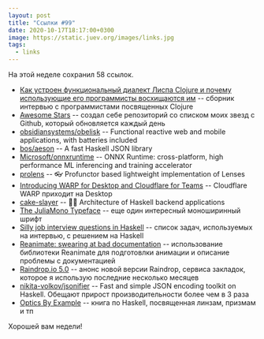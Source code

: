 ```yaml
---
layout: post
title: "Ссылки #99"
date: 2020-10-17T18:17:00+0300
image: https://static.juev.org/images/links.jpg
tags:
  - links
---
```

На этой неделе сохранил 58 ссылок.

* [Как устроен функциональный диалект Лиспа Clojure и почему использующие его
  программисты восхищаются им](https://ru.hexlet.io/blog/posts/clojure) --
  сборник интервью с программистами посвященных Clojure
* [Awesome Stars](https://github.com/juev/awesome-stars) -- создал себе
  репозиторий со списком моих звезд с Github, который обновляется каждый день
* [obsidiansystems/obelisk](https://github.com/obsidiansystems/obelisk) --
  Functional reactive web and mobile applications, with batteries included
* [bos/aeson](https://github.com/bos/aeson) -- A fast Haskell JSON library
* [Microsoft/onnxruntime](https://github.com/Microsoft/onnxruntime) -- ONNX
  Runtime: cross-platform, high performance ML inferencing and training
  accelerator
* [prolens](https://github.com/kowainik/prolens) -- 👓 Profunctor based
  lightweight implementation of Lenses
* [Introducing WARP for Desktop and Cloudflare for
  Teams](https://blog.cloudflare.com/warp-for-desktop/) -- Cloudflare WARP
  приходит на Desktop
* [cake-slayer](https://github.com/kowainik/cake-slayer) -- 🍰🔪 Architecture of
  Haskell backend applications
* [The JuliaMono Typeface](https://juliamono.netlify.app/) -- еще один
  интересный моноширинный шрифт
* [Silly job interview questions in
  Haskell](https://chrispenner.ca/posts/interview) -- список задач, используемых
  на интервью, с решением на Haskell
* [Reanimate: swearing at bad
  documentation](https://williamyaoh.com/posts/2020-05-10-reanimate-an-experience-report.html)
  -- использование библиотеки Reanimate для подготовлки анимации и описание
  проблемы с документацией
* [Raindrop.io 5.0](https://medium.com/raindrop-io/raindrop-io-5-0-c146c4770bc6)
  -- анонс новой версии Raindrop, сервиса закладок, которое я использую
  последние несколько месяцев
* [nikita-volkov/jsonifier](https://github.com/nikita-volkov/jsonifier) -- Fast
  and simple JSON encoding toolkit on Haskell. Обещают прирост
  производительности более чем в 3 раза
* [Optics By Example](https://leanpub.com/optics-by-example) -- книга по
  Haskell, посвященная линзам, призмам и тп

Хорошей вам недели!